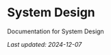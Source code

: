 <!-- markdownlint-disable MD013 line-length -->

# System Design

Documentation for System Design

*Last updated: 2024-12-07*

